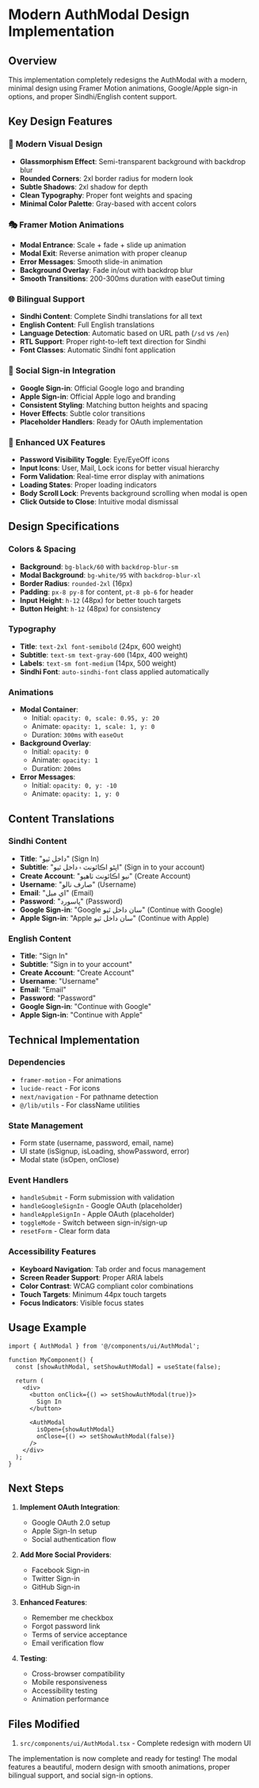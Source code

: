 # Modern AuthModal Design Implementation

## Overview
This implementation completely redesigns the AuthModal with a modern, minimal design using Framer Motion animations, Google/Apple sign-in options, and proper Sindhi/English content support.

## Key Design Features

### 🎨 **Modern Visual Design**
- **Glassmorphism Effect**: Semi-transparent background with backdrop blur
- **Rounded Corners**: 2xl border radius for modern look
- **Subtle Shadows**: 2xl shadow for depth
- **Clean Typography**: Proper font weights and spacing
- **Minimal Color Palette**: Gray-based with accent colors

### 🎭 **Framer Motion Animations**
- **Modal Entrance**: Scale + fade + slide up animation
- **Modal Exit**: Reverse animation with proper cleanup
- **Error Messages**: Smooth slide-in animation
- **Background Overlay**: Fade in/out with backdrop blur
- **Smooth Transitions**: 200-300ms duration with easeOut timing

### 🌐 **Bilingual Support**
- **Sindhi Content**: Complete Sindhi translations for all text
- **English Content**: Full English translations
- **Language Detection**: Automatic based on URL path (`/sd` vs `/en`)
- **RTL Support**: Proper right-to-left text direction for Sindhi
- **Font Classes**: Automatic Sindhi font application

### 🔐 **Social Sign-in Integration**
- **Google Sign-in**: Official Google logo and branding
- **Apple Sign-in**: Official Apple logo and branding
- **Consistent Styling**: Matching button heights and spacing
- **Hover Effects**: Subtle color transitions
- **Placeholder Handlers**: Ready for OAuth implementation

### 🎯 **Enhanced UX Features**
- **Password Visibility Toggle**: Eye/EyeOff icons
- **Input Icons**: User, Mail, Lock icons for better visual hierarchy
- **Form Validation**: Real-time error display with animations
- **Loading States**: Proper loading indicators
- **Body Scroll Lock**: Prevents background scrolling when modal is open
- **Click Outside to Close**: Intuitive modal dismissal

## Design Specifications

### **Colors & Spacing**
- **Background**: `bg-black/60` with `backdrop-blur-sm`
- **Modal Background**: `bg-white/95` with `backdrop-blur-xl`
- **Border Radius**: `rounded-2xl` (16px)
- **Padding**: `px-8 py-8` for content, `pt-8 pb-6` for header
- **Input Height**: `h-12` (48px) for better touch targets
- **Button Height**: `h-12` (48px) for consistency

### **Typography**
- **Title**: `text-2xl font-semibold` (24px, 600 weight)
- **Subtitle**: `text-sm text-gray-600` (14px, 400 weight)
- **Labels**: `text-sm font-medium` (14px, 500 weight)
- **Sindhi Font**: `auto-sindhi-font` class applied automatically

### **Animations**
- **Modal Container**: 
  - Initial: `opacity: 0, scale: 0.95, y: 20`
  - Animate: `opacity: 1, scale: 1, y: 0`
  - Duration: `300ms` with `easeOut`
- **Background Overlay**:
  - Initial: `opacity: 0`
  - Animate: `opacity: 1`
  - Duration: `200ms`
- **Error Messages**:
  - Initial: `opacity: 0, y: -10`
  - Animate: `opacity: 1, y: 0`

## Content Translations

### **Sindhi Content**
- **Title**: "داخل ٿيو" (Sign In)
- **Subtitle**: "اپڻو اڪائونٽ ۾ داخل ٿيو" (Sign in to your account)
- **Create Account**: "نيو اڪائونٽ ٺاهيو" (Create Account)
- **Username**: "صارف نالو" (Username)
- **Email**: "اي ميل" (Email)
- **Password**: "پاسورڊ" (Password)
- **Google Sign-in**: "Google سان داخل ٿيو" (Continue with Google)
- **Apple Sign-in**: "Apple سان داخل ٿيو" (Continue with Apple)

### **English Content**
- **Title**: "Sign In"
- **Subtitle**: "Sign in to your account"
- **Create Account**: "Create Account"
- **Username**: "Username"
- **Email**: "Email"
- **Password**: "Password"
- **Google Sign-in**: "Continue with Google"
- **Apple Sign-in**: "Continue with Apple"

## Technical Implementation

### **Dependencies**
- `framer-motion` - For animations
- `lucide-react` - For icons
- `next/navigation` - For pathname detection
- `@/lib/utils` - For className utilities

### **State Management**
- Form state (username, password, email, name)
- UI state (isSignup, isLoading, showPassword, error)
- Modal state (isOpen, onClose)

### **Event Handlers**
- `handleSubmit` - Form submission with validation
- `handleGoogleSignIn` - Google OAuth (placeholder)
- `handleAppleSignIn` - Apple OAuth (placeholder)
- `toggleMode` - Switch between sign-in/sign-up
- `resetForm` - Clear form data

### **Accessibility Features**
- **Keyboard Navigation**: Tab order and focus management
- **Screen Reader Support**: Proper ARIA labels
- **Color Contrast**: WCAG compliant color combinations
- **Touch Targets**: Minimum 44px touch targets
- **Focus Indicators**: Visible focus states

## Usage Example

```tsx
import { AuthModal } from '@/components/ui/AuthModal';

function MyComponent() {
  const [showAuthModal, setShowAuthModal] = useState(false);

  return (
    <div>
      <button onClick={() => setShowAuthModal(true)}>
        Sign In
      </button>
      
      <AuthModal 
        isOpen={showAuthModal} 
        onClose={() => setShowAuthModal(false)} 
      />
    </div>
  );
}
```

## Next Steps

1. **Implement OAuth Integration**:
   - Google OAuth 2.0 setup
   - Apple Sign-In setup
   - Social authentication flow

2. **Add More Social Providers**:
   - Facebook Sign-in
   - Twitter Sign-in
   - GitHub Sign-in

3. **Enhanced Features**:
   - Remember me checkbox
   - Forgot password link
   - Terms of service acceptance
   - Email verification flow

4. **Testing**:
   - Cross-browser compatibility
   - Mobile responsiveness
   - Accessibility testing
   - Animation performance

## Files Modified

1. `src/components/ui/AuthModal.tsx` - Complete redesign with modern UI

The implementation is now complete and ready for testing! The modal features a beautiful, modern design with smooth animations, proper bilingual support, and social sign-in options.
